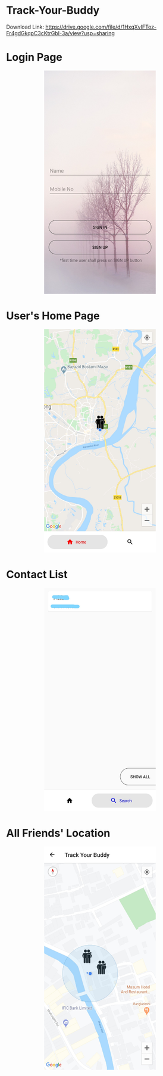 # Track-Your-Buddy

Download Link: https://drive.google.com/file/d/1HxqXvIFToz-Fr4gdGkqpC3cKtrGbI-3a/view?usp=sharing




<h1> Login Page </h1>  

<p align="center">
  <img src="images/login.jpg" alt="SnapShot" width="300" height="600">
</p>


<h1> User's Home Page </h1>  

<p align="center">
  <img src="images/user's_location.jpg" alt="SnapShot" width="300" height="600">
</p>
  
<h1> Contact List </h1>
  
<p align="center">
  <img src="images/user's_contact.jpg" alt="SnapShot" width="300" height="600">
</p>
   
<h1> All Friends' Location </h1>

<p align="center">
  <img src="images/all_friends_location.jpg" alt="SnapShot" width="300" height="600">
</p>

